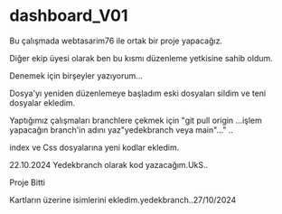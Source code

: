 # dashboard_V01
Bu çalışmada webtasarim76 ile ortak bir proje yapacağız.

Diğer ekip üyesi olarak ben bu kısmı düzenleme yetkisine sahib oldum.

Denemek için birşeyler yazıyorum...


Dosya'yı yeniden düzenlemeye başladım eski dosyaları sildim ve teni dosyalar ekledim.

Yaptığımız çalışmaları branchlere çekmek için "git pull origin ...işlem yapacağın branch'in adını yaz"yedekbranch veya main"..."
..

index ve Css dosyalarına yeni kodlar ekledim. 

22.10.2024 Yedekbranch olarak kod yazacağım.UkS..


Proje Bitti 

Kartların üzerine isimlerini ekledim.yedekbranch..27/10/2024
